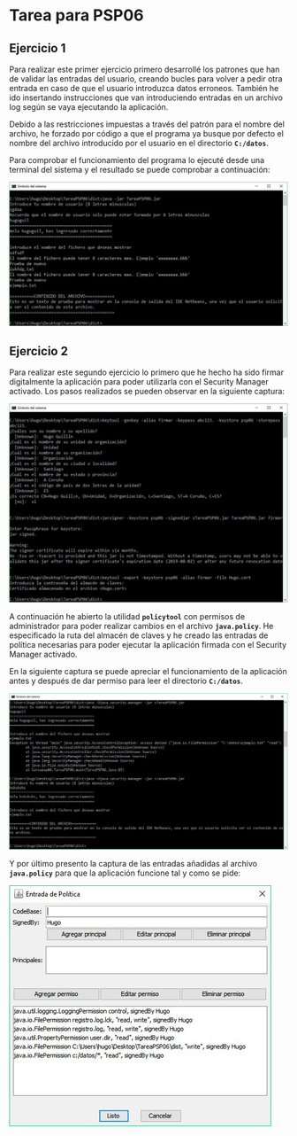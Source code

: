 # Tarea para PSP06

## Ejercicio 1

Para realizar este primer ejercicio primero desarrollé los patrones que han de validar las entradas del usuario, creando bucles para volver a pedir otra entrada en caso de que el usuario introduzca datos erroneos. También he ido insertando instrucciones que van introduciendo entradas en un archivo log según se vaya ejecutando la aplicación.

Debido a las restricciones impuestas a través del patrón para el nombre del archivo, he forzado por código a que el programa ya busque por defecto el nombre del archivo introducido por el usuario en el directorio **`C:/datos`**.

Para comprobar el funcionamiento del programa lo ejecuté desde una terminal del sistema y el resultado se puede comprobar a continuación:

![Captura ejercicio1](https://github.com/tfendo/psp06/blob/master/PSP06/doc/ejercicio1.JPG) 


## Ejercicio 2

Para realizar este segundo ejercicio lo primero que he hecho ha sido firmar digitalmente la aplicación para poder utilizarla con el Security Manager activado. Los pasos realizados se pueden observar en la siguiente captura:

![Captura firmar](https://github.com/tfendo/psp06/blob/master/PSP06/doc/firmar.JPG) 

A continuación he abierto la utilidad **`policytool`** con permisos de administrador para poder realizar cambios en el archivo **`java.policy`**. He especificado la ruta del almacén de claves y he creado las entradas de política necesarias para poder ejecutar la aplicación firmada con el Security Manager activado.

En la siguiente captura se puede apreciar el funcionamiento de la aplicación antes y después de dar permiso para leer el directorio **`C:/datos`**.

![Captura ejercicio2](https://github.com/tfendo/psp06/blob/master/PSP06/doc/ejercicio2.JPG) 

Y por último presento la captura de las entradas añadidas al archivo **`java.policy`** para que la aplicación funcione tal y como se pide:

![Captura politicas](https://github.com/tfendo/psp06/blob/master/PSP06/doc/politicas_seguridad.JPG) 
